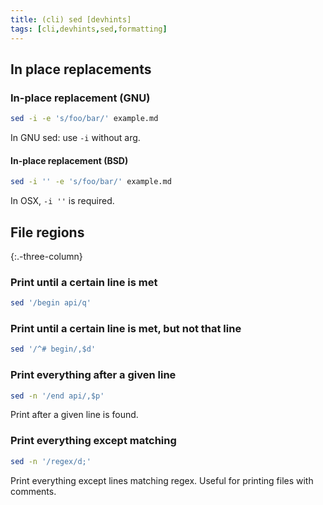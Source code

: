 ```yaml
---
title: (cli) sed [devhints]
tags: [cli,devhints,sed,formatting]
---
```


## In place replacements

### In-place replacement (GNU)

```sh
sed -i -e 's/foo/bar/' example.md
```

In GNU sed: use `-i` without arg.

#### In-place replacement (BSD)

```sh
sed -i '' -e 's/foo/bar/' example.md
```

 In OSX, `-i ''` is required.

## File regions
{:.-three-column}

### Print until a certain line is met

```sh
sed '/begin api/q'
```

### Print until a certain line is met, but not that line

```sh
sed '/^# begin/,$d'
```

### Print everything after a given line

```sh
sed -n '/end api/,$p'
```

Print after a given line is found.

### Print everything except matching

```sh
sed -n '/regex/d;'
```

Print everything except lines matching regex. Useful for printing files with comments.
